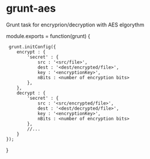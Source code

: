 grunt-aes
=========

Grunt task for encryprion/decryption with AES elgorythm


module.exports = function(grunt) {

     grunt.initConfig({
        encrypt : {
            'secret' : {
                src : '<src/file>',
                dest : '<dest/encrypted/file>',
                key : '<encryptionKey>',
                nBits : <number of encryption bits>
            },
        },
        decrypt : {
            'secret' : {
                src : '<src/encrypted/file>',
                dest : '<dest/decrypted/file>',
                key : '<encryptionKey>',
                nBits : <number of encryption bits>
            },
            //...
        }
    });
}
